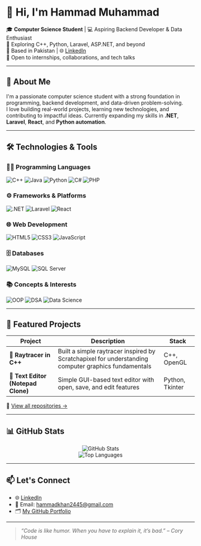# 👋 Hi, I'm Hammad Muhammad

🎓 **Computer Science Student** | 💻 Aspiring Backend Developer & Data Enthusiast  
🚀 Exploring C++, Python, Laravel, ASP.NET, and beyond  
📍 Based in Pakistan | 🌐 [LinkedIn](https://www.linkedin.com/in/hammad-muhammad1/)  
💬 Open to internships, collaborations, and tech talks

---

## 💼 About Me

I'm a passionate computer science student with a strong foundation in programming, backend development, and data-driven problem-solving.  
I love building real-world projects, learning new technologies, and contributing to impactful ideas. Currently expanding my skills in **.NET**, **Laravel**, **React**, and **Python automation**.

---

## 🛠️ Technologies & Tools

### 👨‍💻 Programming Languages
![C++](https://img.shields.io/badge/C++-00599C?style=for-the-badge&logo=c%2B%2B&logoColor=white)
![Java](https://img.shields.io/badge/Java-007396?style=for-the-badge&logo=java&logoColor=white)
![Python](https://img.shields.io/badge/Python-3776AB?style=for-the-badge&logo=python&logoColor=white)
![C#](https://img.shields.io/badge/C%23-239120?style=for-the-badge&logo=c-sharp&logoColor=white)
![PHP](https://img.shields.io/badge/PHP-777BB4?style=for-the-badge&logo=php&logoColor=white)

### ⚙️ Frameworks & Platforms
![.NET](https://img.shields.io/badge/.NET-512BD4?style=for-the-badge&logo=dotnet&logoColor=white)
![Laravel](https://img.shields.io/badge/Laravel-F55247?style=for-the-badge&logo=laravel&logoColor=white)
![React](https://img.shields.io/badge/React-20232A?style=for-the-badge&logo=react&logoColor=61DAFB)

### 🌐 Web Development
![HTML5](https://img.shields.io/badge/HTML5-E34F26?style=for-the-badge&logo=html5&logoColor=white)
![CSS3](https://img.shields.io/badge/CSS3-1572B6?style=for-the-badge&logo=css3&logoColor=white)
![JavaScript](https://img.shields.io/badge/JavaScript-F7DF1E?style=for-the-badge&logo=javascript&logoColor=black)

### 🗄️ Databases
![MySQL](https://img.shields.io/badge/MySQL-4479A1?style=for-the-badge&logo=mysql&logoColor=white)
![SQL Server](https://img.shields.io/badge/SQL%20Server-CC2927?style=for-the-badge&logo=microsoft-sql-server&logoColor=white)

### 📚 Concepts & Interests
![OOP](https://img.shields.io/badge/OOP-Programming-blue?style=for-the-badge)
![DSA](https://img.shields.io/badge/Data%20Structures%20&%20Algorithms-orange?style=for-the-badge)
![Data Science](https://img.shields.io/badge/Data%20Science-3178C6?style=for-the-badge&logo=scikit-learn&logoColor=white)


---

## 🚧 Featured Projects

| Project | Description | Stack |
|--------|-------------|-------|
| 🎯 **Raytracer in C++** | Built a simple raytracer inspired by Scratchapixel for understanding computer graphics fundamentals | C++, OpenGL |
| 📝 **Text Editor (Notepad Clone)** | Simple GUI-based text editor with open, save, and edit features | Python, Tkinter |

🔗 [View all repositories →](https://github.com/iaamhammad?tab=repositories)

---

## 📊 GitHub Stats

<p align="center">
  <img src="https://github-readme-stats.vercel.app/api?username=iaamhammad&show_icons=true&theme=radical" alt="GitHub Stats" />
  <br/>
  <img src="https://github-readme-stats.vercel.app/api/top-langs/?username=iaamhammad&layout=compact&theme=radical" alt="Top Languages" />
</p>

---

## 📫 Let's Connect

- 🌐 [LinkedIn](https://www.linkedin.com/in/hammad-muhammad1/)
- 📧 Email: hammadkhan2445@gmail.com  
- 🗂️ [My GitHub Portfolio](https://github.com/iaamhammad)

---

> _“Code is like humor. When you have to explain it, it’s bad.” – Cory House_
